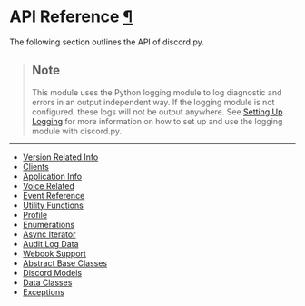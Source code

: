 # API Reference [¶](https://discordpy.readthedocs.io/en/v1.7.3/api.html#api-reference)
The following section outlines the API of discord.py.

> ## Note
> This module uses the Python logging module to log diagnostic and errors in an output independent way. If the logging module is not configured, these logs will not be output anywhere. See [Setting Up Logging](https://discordpy.readthedocs.io/en/v1.7.3/logging.html#logging-setup) for more information on how to set up and use the logging module with discord.py.


****
- [Version Related Info](./Version%20Related%20Info)
- [Clients](./Clients/Clients)
- [Application Info](./Application%20Info/Application%20Info)
- [Voice Related](./Voice%20Related/Voice%20Related)
- [Event Reference](./Event%20Reference/Event%20Reference)
- [Utility Functions](./Utility%20Functions/Utility%20Functions)
- [Profile](./Profile/Profile)
- [Enumerations](./Enumerations/Enumerations)
- [Async Iterator](./Async%20Iterator/Async%20Iterator)
- [Audit Log Data](./Audit%20Log%20Data/Audit%20Log%20Data)
- [Webook Support](./Webook%20Support/Webook%20Support)
- [Abstract Base Classes](./Abstract%20Base%20Classes/Abstract%20Base%20Classes)
- [Discord Models](./Discord%20Models/Discord%20Models)
- [Data Classes](./Data%20Classes/Data%20Classes)
- [Exceptions](./Exceptions/Exceptions)